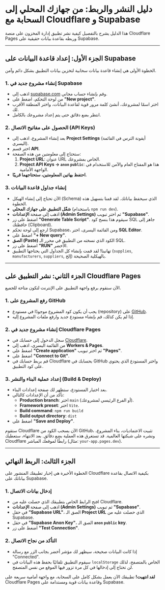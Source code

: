 # دليل النشر والربط: من جهازك المحلي إلى السحابة مع Cloudflare و Supabase

هذا الدليل يشرح بالتفصيل كيفية نشر تطبيق إدارة المخزون على منصة Cloudflare Pages وربطه بقاعدة بيانات حقيقية على Supabase.

---

## الجزء الأول: إعداد قاعدة البيانات على Supabase

الخطوة الأولى هي إنشاء قاعدة بيانات سحابية لتخزين بيانات التطبيق بشكل دائم وآمن.

### 1. إنشاء مشروع جديد في Supabase
- اذهب إلى [supabase.com](https://supabase.com) وقم بإنشاء حساب مجاني.
- من لوحة التحكم، اضغط على **"New project"**.
- اختر اسمًا لمشروعك، أنشئ كلمة مرور قوية لقاعدة البيانات، واختر المنطقة الأقرب لك.
- انتظر بضع دقائق حتى يتم إعداد مشروعك بالكامل.

### 2. الحصول على مفاتيح الاتصال (API Keys)
- بعد إنشاء المشروع، اذهب إلى **Project Settings** (أيقونة الترس في القائمة اليسرى).
- اختر قسم **API**.
- ستحتاج إلى معلومتين من هذه الصفحة:
    1.  **Project URL**: عنوان URL الخاص بمشروعك.
    2.  **Project API Keys -> `anon` `public`**: هذا هو المفتاح العام والآمن للاستخدام في الواجهة الأمامية.
- **احتفظ بهاتين المعلومتين، ستحتاجهما قريبًا.**

### 3. إنشاء جداول قاعدة البيانات
- الآن تحتاج إلى إنشاء الهيكل (Schema) الذي سيحفظ بياناتك. لقد قمنا بتسهيل هذه الخطوة.
- **شغّل التطبيق على جهازك المحلي** (باستخدام `npm run dev`).
- اذهب إلى صفحة **الإعدادات (Admin Settings)** ثم اختر تبويب **"Supabase"**.
- اضغط على زر **"Generate Table Script"**. سيقوم هذا بنسخ كود SQL جاهز إلى حافظتك (Clipboard).
- ارجع إلى لوحة تحكم Supabase، ومن القائمة اليسرى، اختر **SQL Editor**.
- اضغط على **"+ New query"**.
- **الصق (Paste)** الكود الذي نسخته من التطبيق في محرر الـ SQL.
- اضغط على زر **"RUN"** الأخضر.
- تهانينا! لقد قمت بإنشاء كل الجداول التي يحتاجها التطبيق (`supplies`, `manufacturers`, `suppliers`, إلخ) بالهيكلية الصحيحة.

---

## الجزء الثاني: نشر التطبيق على Cloudflare Pages

الآن سنقوم برفع واجهة التطبيق على الإنترنت لتكون متاحة للجميع.

### 1. رفع المشروع على GitHub
- يجب أن يكون كود المشروع موجودًا في مستودع (repository) على [GitHub](https://github.com).
- إذا لم يكن كذلك، قم بإنشاء مستودع جديد وارفع ملفات المشروع إليه.

### 2. إنشاء مشروع جديد في Cloudflare Pages
- سجل الدخول إلى حسابك في [Cloudflare](https://dash.cloudflare.com/).
- من القائمة اليسرى، اذهب إلى **Workers & Pages**.
- اضغط على **"Create application"** ثم اختر تبويب **"Pages"**.
- اضغط على **"Connect to Git"**.
- قم بربط حسابك في Cloudflare بحسابك في GitHub واختر المستودع الذي يحتوي على كود التطبيق.

### 3. إعداد عملية البناء والنشر (Build & Deploy)
- بعد اختيار المستودع، ستظهر لك صفحة إعدادات البناء.
- تأكد من أن الإعدادات كالتالي:
    - **Production branch**: اختر `main` (أو الفرع الرئيسي لمشروعك).
    - **Framework preset**: اختر `Vite`.
    - **Build command**: `npm run build`
    - **Build output directory**: `dist`
- اضغط على **"Save and Deploy"**.

ستقوم Cloudflare الآن بسحب الكود من GitHub، تثبيت الاعتماديات، بناء المشروع، ونشره على شبكتها العالمية. قد تستغرق هذه العملية بضع دقائق. بعد الانتهاء، ستعطيك Cloudflare رابطًا لموقعك المباشر (مثال: `your-app.pages.dev`).

---

## الجزء الثالث: الربط النهائي

الخطوة الأخيرة هي إخبار تطبيقك المنشور على Cloudflare بكيفية الاتصال بقاعدة بياناتك على Supabase.

### 1. إدخال بيانات الاتصال
- افتح الرابط الخاص بتطبيقك الذي حصلت عليه من Cloudflare.
- اذهب إلى صفحة **الإعدادات (Admin Settings)** ثم تبويب **"Supabase"**.
- في حقل **"Supabase URL"**، الصق الـ **Project URL** الذي حصلت عليه من Supabase.
- في حقل **"Supabase Anon Key"**، الصق الـ **`anon` `public` key**.
- اضغط على زر **"Test Connection"**.

### 2. التأكد من نجاح الاتصال
- إذا كانت البيانات صحيحة، سيظهر لك مؤشر أخضر بجانب الزر مع رسالة "Connected".
- سيقوم التطبيق تلقائيًا بحفظ هذه البيانات في `localStorage` الخاص بالمتصفح، لذلك لن تحتاج إلى إدخالها في كل مرة تزور فيها الموقع من نفس المتصفح.

**لقد انتهيت!** تطبيقك الآن يعمل بشكل كامل على السحابة، مع واجهة أمامية سريعة على Cloudflare Pages وقاعدة بيانات قوية ومستدامة على Supabase.
